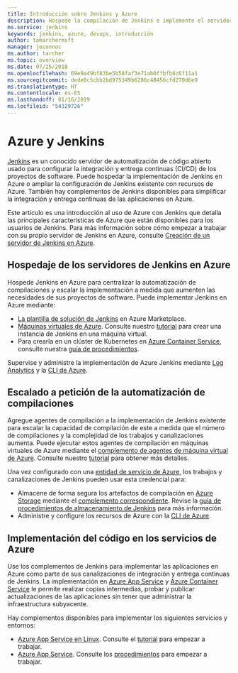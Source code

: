 ```yaml
---
title: Introducción sobre Jenkins y Azure
description: Hospede la compilación de Jenkins e implemente el servidor de Automation en Azure y use los recursos de proceso y almacenamiento de Azure para extender las canalizaciones de integración y entrega continuas (CI/CD).
ms.service: jenkins
keywords: jenkins, azure, devops, introducción
author: tomarchermsft
manager: jeconnoc
ms.author: tarcher
ms.topic: overview
ms.date: 07/25/2018
ms.openlocfilehash: 69e9a49bf83be5b58faf3e71ab0ffbfb6c6f11a1
ms.sourcegitcommit: dede0c5cbb2bd975349b6286c48456cfd270d6e9
ms.translationtype: HT
ms.contentlocale: es-ES
ms.lasthandoff: 01/16/2019
ms.locfileid: "54329726"
---
```

# <a name="azure-and-jenkins"></a>Azure y Jenkins

[Jenkins](https://jenkins.io/) es un conocido servidor de automatización de código abierto usado para configurar la integración y entrega continuas (CI/CD) de los proyectos de software. Puede hospedar la implementación de Jenkins en Azure o ampliar la configuración de Jenkins existente con recursos de Azure. También hay complementos de Jenkins disponibles para simplificar la integración y entrega continuas de las aplicaciones en Azure.

Este artículo es una introducción al uso de Azure con Jenkins que detalla las principales características de Azure que están disponibles para los usuarios de Jenkins. Para más información sobre cómo empezar a trabajar con su propio servidor de Jenkins en Azure, consulte [Creación de un servidor de Jenkins en Azure](install-jenkins-solution-template.md).

## <a name="host-your-jenkins-servers-in-azure"></a>Hospedaje de los servidores de Jenkins en Azure

Hospede Jenkins en Azure para centralizar la automatización de compilaciones y escalar la implementación a medida que aumenten las necesidades de sus proyectos de software. Puede implementar Jenkins en Azure mediante:
 
- [La plantilla de solución de Jenkins](install-jenkins-solution-template.md) en Azure Marketplace.
- [Máquinas virtuales de Azure](/azure/virtual-machines/linux/overview). Consulte nuestro [tutorial](/azure/virtual-machines/linux/tutorial-jenkins-github-docker-cicd) para crear una instancia de Jenkins en una máquina virtual.
- Para crearla en un clúster de Kubernetes en [Azure Container Service](/azure/container-service/kubernetes/container-service-kubernetes-walkthrough), consulte nuestra [guía de procedimientos](/azure/container-service/kubernetes/container-service-kubernetes-jenkins).

Supervise y administre la implementación de Azure Jenkins mediante [Log Analytics](/azure/log-analytics/log-analytics-overview) y la [CLI de Azure](/cli/azure).

## <a name="scale-your-build-automation-on-demand"></a>Escalado a petición de la automatización de compilaciones

Agregue agentes de compilación a la implementación de Jenkins existente para escalar la capacidad de compilación de este a medida que el número de compilaciones y la complejidad de los trabajos y canalizaciones aumenta. Puede ejecutar estos agentes de compilación en máquinas virtuales de Azure mediante el [complemento de agentes de máquina virtual de Azure](jenkins-azure-vm-agents.md). Consulte nuestro [tutorial](/azure/jenkins/jenkins-azure-vm-agents) para obtener más detalles.

Una vez configurado con una [entidad de servicio de Azure](/azure/azure-resource-manager/resource-group-overview), los trabajos y canalizaciones de Jenkins pueden usar esta credencial para:

- Almacene de forma segura los artefactos de compilación en [Azure Storage](/azure/storage/common/storage-introduction) mediante el [complemento correspondiente](https://plugins.jenkins.io/windows-azure-storage). Revise la [guía de procedimientos de almacenamiento de Jenkins](/azure/storage/common/storage-java-jenkins-continuous-integration-solution) para más información.
- Administre y configure los recursos de Azure con la [CLI de Azure](/azure/jenkins/execute-cli-jenkins-pipeline).

## <a name="deploy-your-code-into-azure-services"></a>Implementación del código en los servicios de Azure

Use los complementos de Jenkins para implementar las aplicaciones en Azure como parte de sus canalizaciones de integración y entrega continuas de Jenkins. La implementación en [Azure App Service](/azure/app-service/) y [Azure Container Service](/azure/container-service/kubernetes/) le permite realizar copias intermedias, probar y publicar actualizaciones de las aplicaciones sin tener que administrar la infraestructura subyacente.

 Hay complementos disponibles para implementar los siguientes servicios y entornos:

- [Azure App Service en Linux](/azure/app-service/containers/app-service-linux-intro). Consulte el [tutorial](java-deploy-webapp-tutorial.md) para empezar a trabajar.
- [Azure App Service](/azure/app-service/overview). Consulte los [procedimientos](deploy-Jenkins-app-service-plugin.md) para empezar a trabajar.